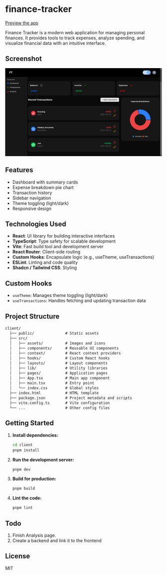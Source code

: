 # finance-tracker

[Preview the app](https://eslam-dv.github.io/finance-trakcer)

Finance Tracker is a modern web application for managing personal finances. It provides tools to track expenses, analyze spending, and visualize financial data with an intuitive interface.

## Screenshot

![screenshot](./screenshots/finance-trakcer.png)

## Features

- Dashboard with summary cards
- Expense breakdown pie chart
- Transaction history
- Sidebar navigation
- Theme toggling (light/dark)
- Responsive design

## Technologies Used

- **React**: UI library for building interactive interfaces
- **TypeScript**: Type safety for scalable development
- **Vite**: Fast build tool and development server
- **React Router**: Client-side routing
- **Custom Hooks**: Encapsulate logic (e.g., useTheme, useTransactions)
- **ESLint**: Linting and code quality
- **Shadcn / Tailwind CSS**: Styling

## Custom Hooks

- `useTheme`: Manages theme toggling (light/dark)
- `useTransactions`: Handles fetching and updating transaction data

## Project Structure

```
client/
  ├── public/              # Static assets
  ├── src/
  │   ├── assets/          # Images and icons
  │   ├── components/      # Reusable UI components
  │   ├── context/         # React context providers
  │   ├── hooks/           # Custom React hooks
  │   ├── layouts/         # Layout components
  │   ├── lib/             # Utility libraries
  │   ├── pages/           # Application pages
  │   ├── App.tsx          # Main app component
  │   ├── main.tsx         # Entry point
  │   └── index.css        # Global styles
  ├── index.html           # HTML template
  ├── package.json         # Project metadata and scripts
  ├── vite.config.ts       # Vite configuration
  └── ...                  # Other config files
```

## Getting Started

1. **Install dependencies:**
   ```sh
   cd client
   pnpm install
   ```
2. **Run the development server:**
   ```sh
   pnpm dev
   ```
3. **Build for production:**
   ```sh
   pnpm build
   ```
4. **Lint the code:**
   ```sh
   pnpm lint
   ```

## Todo

1. Finish Analysis page.
2. Create a backend and link it to the frontend

## License

MIT
